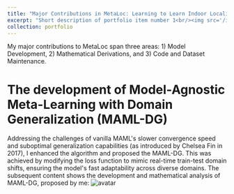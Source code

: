 ```yaml
---
title: "Major Contributions in MetaLoc: Learning to Learn Indoor Localization"
excerpt: "Short description of portfolio item number 1<br/><img src='/images/500x300.png'>"
collection: portfolio
---
```


My major contributions to MetaLoc span three areas: 1) Model Development, 2) Mathematical Derivations, and 3) Code and Dataset Maintenance.

The development of Model-Agnostic Meta-Learning with Domain Generalization (MAML-DG)
===
Addressing the challenges of vanilla MAML's slower convergence speed and suboptimal generalization capabilities (as introduced by Chelsea Fin in 2017), I enhanced the algorithm and proposed the MAML-DG. This was achieved by modifying the loss function to mimic real-time train-test domain shifts, ensuring the model's fast adaptability across diverse domains. The subsequent content shows the development and mathematical analysis of MAML-DG, proposed by me:
![avatar](/home/images/MAMLDG_1.png)
